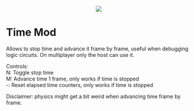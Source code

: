 <p align="center">
    <img src="https://github.com/ALVAROPING1/Trailmaker-mods/blob/master/timeMod/preview.png" />
</p>

# Time Mod  

Allows to stop time and advance it frame by frame, useful when debugging logic circuits. On multiplayer only the host can use it.  

Controls:  
N: Toggle stop time  
M: Advance time 1 frame, only works if time is stopped  
-: Reset elapsed time counters, only works if time is stopped  

Disclaimer: physics might get a bit weird when advancing time frame by frame.  